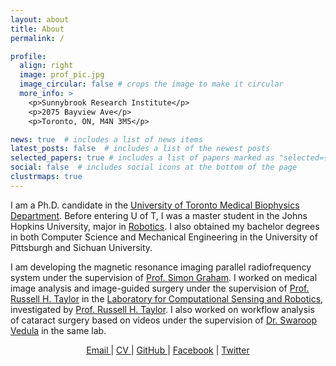 ```yaml
---
layout: about
title: About
permalink: /

profile:
  align: right
  image: prof_pic.jpg
  image_circular: false # crops the image to make it circular
  more_info: >
    <p>Sunnybrook Research Institute</p>
    <p>2075 Bayview Ave</p>
    <p>Toronto, ON, M4N 3M5</p>

news: true  # includes a list of news items
latest_posts: false  # includes a list of the newest posts
selected_papers: true # includes a list of papers marked as "selected={true}"
social: false  # includes social icons at the bottom of the page
clustrmaps: true
---
```


I am a Ph.D. candidate in the [University of Toronto Medical Biophysics Department](https://medbio.utoronto.ca/). Before entering U of T, I was a master student in the Johns Hopkins University, major in [Robotics](https://lcsr.jhu.edu/). I also obtained my bachelor degrees in both Computer Science and Mechanical Engineering in the University of Pittsburgh and Sichuan University.

I am developing the magnetic resonance imaging parallel radiofrequency system under the supervision of [Prof. Simon Graham](https://sunnybrook.ca/research/team/member.asp?m=487&page=528). I worked on medical image analysis and image-guided surgery under the supervision of [Prof. Russell H. Taylor](https://www.cs.jhu.edu/~rht/) in the [Laboratory for Computational Sensing and Robotics](https://lcsr.jhu.edu/), investigated by [Prof. Russell H. Taylor](https://www.cs.jhu.edu/~rht/). I also worked on workflow analysis of cataract surgery based on videos under the supervision of [Dr. Swaroop Vedula](https://malonecenter.jhu.edu/people/swaroop-vedula/) in the same lab.

<p style="text-align:center;">
  <a href="mailto:yl.xiao@mail.utoronto.ca"> Email </a> |
  <a href="/cv"> CV </a> |
  <a href="https://github.com/mikami520"> GitHub </a>  |
  <a href="https://www.facebook.com/profile.php?id=61551054389736">Facebook</a> |
  <a href="https://twitter.com/ChrisXiao8315">Twitter</a>
</p>
